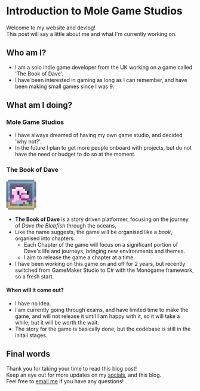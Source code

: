 # Introduction to Mole Game Studios

Welcome to my website and devlog!<br>
This post will say a little about me and what I'm currently working on.

## Who am I?

- I am a solo indie game developer from the UK working on a game called 'The Book of Dave'.
- I have been interested in gaming as long as I can remember, and have been making small games since I was 9.

## What am I doing?

### Mole Game Studios

- I have always dreamed of having my own game studio, and decided 'why not?'.
- In the future I plan to get more people onboard with projects, but do not have the need or budget to do so at the moment.

### The Book of Dave

![Logo for The Book of Dave](/assets/bookofdave/Icon.png)
- **The Book of Dave** is a story driven platformer, focusing on the journey of *Dave the Blobfish* through the oceans,
- Like the name suggests, the game will be organised like a *book*, organised into chapters.
    - Each Chapter of the game will focus on a significant portion of Dave's life and journeys, bringing new environments and themes.
    - I aim to release the game a chapter at a time.
- I have been working on this game on and off for 2 years, but recently switched from GameMaker Studio to C# with the Monogame framework, so a fresh start.
#### When will it come out?
- I have no idea.
- I am currently going through exams, and have limited time to make the game, and will not release it until I am happy with it, so it will take a while; but it will be worth the wait.
- The story for the game is basically done, but the codebase is still in the initail stages.

## Final words

Thank you for taking your time to read this blog post!<br>
Keep an eye out for more updates on my [socials](/socials), and this blog.<br>
Feel free to [email me](mailto:contact@molegamestudios.com) if you have any questions!
